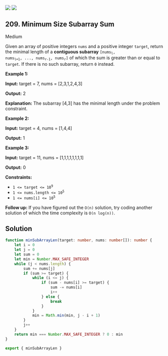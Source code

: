 [![](https://img.shields.io/github/stars/LeetCode-Top-Interview-150/LeetCode-Top-Interview-150?label=Stars&style=flat-square)](https://github.com/LeetCode-Top-Interview-150/LeetCode-Top-Interview-150)
[![](https://img.shields.io/github/forks/LeetCode-Top-Interview-150/LeetCode-Top-Interview-150?label=Fork%20me%20on%20GitHub%20&style=flat-square)](https://github.com/LeetCode-Top-Interview-150/LeetCode-Top-Interview-150/fork)

## 209\. Minimum Size Subarray Sum

Medium

Given an array of positive integers `nums` and a positive integer `target`, return the minimal length of a **contiguous subarray** <code>[nums<sub>l</sub>, nums<sub>l+1</sub>, ..., nums<sub>r-1</sub>, nums<sub>r</sub>]</code> of which the sum is greater than or equal to `target`. If there is no such subarray, return `0` instead.

**Example 1:**

**Input:** target = 7, nums = [2,3,1,2,4,3]

**Output:** 2

**Explanation:** The subarray [4,3] has the minimal length under the problem constraint. 

**Example 2:**

**Input:** target = 4, nums = [1,4,4]

**Output:** 1 

**Example 3:**

**Input:** target = 11, nums = [1,1,1,1,1,1,1,1]

**Output:** 0 

**Constraints:**

*   <code>1 <= target <= 10<sup>9</sup></code>
*   <code>1 <= nums.length <= 10<sup>5</sup></code>
*   <code>1 <= nums[i] <= 10<sup>5</sup></code>

**Follow up:** If you have figured out the `O(n)` solution, try coding another solution of which the time complexity is `O(n log(n))`.

## Solution

```typescript
function minSubArrayLen(target: number, nums: number[]): number {
    let i = 0
    let j = 0
    let sum = 0
    let min = Number.MAX_SAFE_INTEGER
    while (j < nums.length) {
        sum += nums[j]
        if (sum >= target) {
            while (i <= j) {
                if (sum - nums[i] >= target) {
                    sum -= nums[i]
                    i++
                } else {
                    break
                }
            }
            min = Math.min(min, j - i + 1)
        }
        j++
    }
    return min === Number.MAX_SAFE_INTEGER ? 0 : min
}

export { minSubArrayLen }
```
